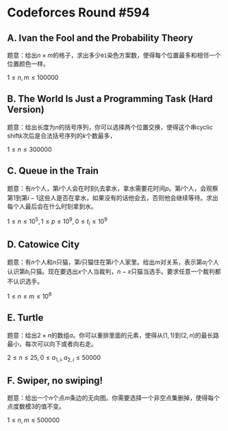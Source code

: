 # Codeforces Round #594

## A. Ivan the Fool and the Probability Theory

题意：给出$n \times m$的格子，求出多少`01`染色方案数，使得每个位置最多和相邻一个位置颜色一样。

$1 \le n, m \le 100000$

## B. The World Is Just a Programming Task (Hard Version)

题意：给出长度为$n$的括号序列，你可以选择两个位置交换，使得这个串cyclic shift$k$次后是合法括号序列的$k$个数最多，

$1 \le n \le 300000$

## C. Queue in the Train

题意：有$n$个人，第$i$个人会在时刻$t_i$去拿水，拿水需要花时间$p$。第$i$个人，会观察第$1$到第$i-1$这些人是否在拿水，如果没有的话他会去，否则他会继续等待。求出每个人最后会在什么时刻拿到水。

$1 \le n \le 10^5, 1 \le p \le 10^9, 0 \le t_i \le 10^9$

## D. Catowice City

题意：有$n$个人和$n$只猫，第$i$只猫住在第$i$个人家里。给出$m$对关系，表示第$a_i$个人认识第$b_i$只猫。现在要选出$x$个人当裁判，$n-x$只猫当选手。要求任意一个裁判都不认识选手。

$1 \le n \le m \le 10^6$

## E. Turtle

题意：给出$2 \times n$的数组$a$。你可以重排里面的元素，使得从$(1,1)$到$(2,n)$的最长路最小，每次可以向下或者向右走。

$2 \le n \le 25, 0 \le a_{1,i}, a_{2,i} \le 50000$

## F. Swiper, no swiping!

题意：给出一个$n$个点$m$条边的无向图。你需要选择一个非空点集删掉，使得每个点度数模$3$的值不变。

$1 \le n, m \le 500000$
